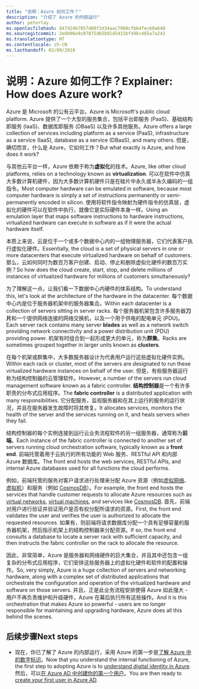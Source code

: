 ```yaml
---
title: "说明：Azure 如何工作？"
description: "介绍了 Azure 的内部运行"
author: petertay
ms.openlocfilehash: 847d24b7057d80f3d34aac7900cfb64fec60a640
ms.sourcegitcommit: 2e8b06e9c07875d65b91d5431bfd4bc465a7a242
ms.translationtype: HT
ms.contentlocale: zh-CN
ms.lasthandoff: 02/09/2018
---
```

# <a name="explainer-how-does-azure-work"></a><span data-ttu-id="0715f-103">说明：Azure 如何工作？</span><span class="sxs-lookup"><span data-stu-id="0715f-103">Explainer: How does Azure work?</span></span>

<span data-ttu-id="0715f-104">Azure 是 Microsoft 的公有云平台。</span><span class="sxs-lookup"><span data-stu-id="0715f-104">Azure is Microsoft's public cloud platform.</span></span> <span data-ttu-id="0715f-105">Azure 提供了一个大型的服务集合，包括平台即服务 (PaaS)、基础结构即服务 (IaaS)、数据库即服务 (DBaaS) 以及许多其他服务。</span><span class="sxs-lookup"><span data-stu-id="0715f-105">Azure offers a large collection of services including platform as a service (PaaS), infrastructure as a service (IaaS), database as a service (DBaaS), and many others.</span></span> <span data-ttu-id="0715f-106">但是，确切而言，什么是 Azure，它如何工作？</span><span class="sxs-lookup"><span data-stu-id="0715f-106">But what exactly is Azure, and how does it work?</span></span>

<span data-ttu-id="0715f-107">与其他云平台一样，Azure 依赖于称为**虚拟化**的技术。</span><span class="sxs-lookup"><span data-stu-id="0715f-107">Azure, like other cloud platforms, relies on a technology known as **virtualization**.</span></span> <span data-ttu-id="0715f-108">可以在软件中仿真大多数计算机硬件，因为大多数计算机硬件只是在硅片中永久或半永久编码的一组指令。</span><span class="sxs-lookup"><span data-stu-id="0715f-108">Most computer hardware can be emulated in software, because most computer hardware is simply a set of instructions permanently or semi-permanently encoded in silicon.</span></span> <span data-ttu-id="0715f-109">使用将软件指令映射为硬件指令的仿真层，虚拟化的硬件可以在软件中执行，就像它是实际硬件本身一样。</span><span class="sxs-lookup"><span data-stu-id="0715f-109">Using an emulation layer that maps software instructions to hardware instructions, virtualized hardware can execute in software as if it were the actual hardware itself.</span></span>

<span data-ttu-id="0715f-110">本质上来说，云是位于一个或多个数据中心内的一组物理服务器，它们代表客户执行虚拟化硬件。</span><span class="sxs-lookup"><span data-stu-id="0715f-110">Essentially, the cloud is a set of physical servers in one or more datacenters that execute virtualized hardware on behalf of customers.</span></span> <span data-ttu-id="0715f-111">那么，云如何同时为数百万客户创建、启动、停止和删除虚拟化硬件的数百万实例？</span><span class="sxs-lookup"><span data-stu-id="0715f-111">So how does the cloud create, start, stop, and delete millions of instances of virtualized hardware for millions of customers simultaneously?</span></span>

<span data-ttu-id="0715f-112">为了理解这一点，让我们看一下数据中心内硬件的体系结构。</span><span class="sxs-lookup"><span data-stu-id="0715f-112">To understand this, let's look at the architecture of the hardware in the datacenter.</span></span>  <span data-ttu-id="0715f-113">每个数据中心内是位于服务器机架中的服务器集合。</span><span class="sxs-lookup"><span data-stu-id="0715f-113">Within each datacenter is a collection of servers sitting in server racks.</span></span> <span data-ttu-id="0715f-114">每个服务器机架包含许多服务器**刀片**和一个提供网络连接的网络交换机，以及一个用于供电的配电单元 (PDU)。</span><span class="sxs-lookup"><span data-stu-id="0715f-114">Each server rack contains many server **blades** as well as a network switch providing network connectivity and a power distribution unit (PDU) providing power.</span></span> <span data-ttu-id="0715f-115">机架有时组合到一起形成更大的单元，称为**群集**。</span><span class="sxs-lookup"><span data-stu-id="0715f-115">Racks are sometimes grouped together in larger units known as **clusters**.</span></span> 

<span data-ttu-id="0715f-116">在每个机架或群集中，大多数服务器设计为代表用户运行这些虚拟化硬件实例。</span><span class="sxs-lookup"><span data-stu-id="0715f-116">Within each rack or cluster, most of the servers are designated to run these virtualized hardware instances on behalf of the user.</span></span> <span data-ttu-id="0715f-117">但是，有些服务器运行称为结构控制器的云管理软件。</span><span class="sxs-lookup"><span data-stu-id="0715f-117">However, a number of the servers run cloud management software known as a fabric controller.</span></span> <span data-ttu-id="0715f-118">**结构控制器**是一个有许多职责的分布式应用程序。</span><span class="sxs-lookup"><span data-stu-id="0715f-118">The **fabric controller** is a distributed application with many responsibilities.</span></span> <span data-ttu-id="0715f-119">它分配服务，监视服务器和在其上运行的服务的运行状况，并且在服务器发生故障时将其修复。</span><span class="sxs-lookup"><span data-stu-id="0715f-119">It allocates services, monitors the health of the server and the services running on it, and heals servers when they fail.</span></span>

<span data-ttu-id="0715f-120">结构控制器的每个实例连接到运行云业务流程软件的另一组服务器，通常称为**前端**。</span><span class="sxs-lookup"><span data-stu-id="0715f-120">Each instance of the fabric controller is connected to another set of servers running cloud orchestration software, typically known as a **front end**.</span></span> <span data-ttu-id="0715f-121">前端托管着用于云执行的所有功能的 Web 服务、RESTful API 和内部 Azure 数据库。</span><span class="sxs-lookup"><span data-stu-id="0715f-121">The front end hosts the web services, RESTful APIs, and internal Azure databases used for all functions the cloud performs.</span></span> 

<span data-ttu-id="0715f-122">例如，前端托管的服务对客户请求进行处理来分配 Azure 资源（例如[虚拟网络][vnet]、[虚拟机][vms]）和服务（例如 [CosmosDB]）。</span><span class="sxs-lookup"><span data-stu-id="0715f-122">For example, the front end hosts the services that handle customer requests to allocate Azure resources such as [virtual networks][vnet], [virtual machines][vms], and services like [CosmosDB].</span></span> <span data-ttu-id="0715f-123">首先，前端对用户进行验证并验证用户是否有权分配所请求的资源。</span><span class="sxs-lookup"><span data-stu-id="0715f-123">First, the front end validates the user and verifies the user is authorized to allocate the requested resources.</span></span> <span data-ttu-id="0715f-124">如果有，则前端将请求数据库分配一个具有足够容量的服务器机架，然后指示机架上的结构控制器来分配资源。</span><span class="sxs-lookup"><span data-stu-id="0715f-124">If so, the front end consults a database to locate a server rack with sufficient capacity, and then instructs the fabric controller on the rack to allocate the resource.</span></span>

<span data-ttu-id="0715f-125">因此，非常简单，Azure 是服务器和网络硬件的巨大集合，并且其中还包含一组复杂的分布式应用程序，它们安排这些服务器上的虚拟化硬件和软件的配置和操作。</span><span class="sxs-lookup"><span data-stu-id="0715f-125">So, very simply, Azure is a huge collection of servers and networking hardware, along with a complex set of distributed applications that orchestrate the configuration and operation of the virtualized hardware and software on those servers.</span></span> <span data-ttu-id="0715f-126">并且，正是此业务流程安排使得 Azure 如此强大 - 用户不再负责维护和升级硬件，Azure 在幕后执行所有这些操作。</span><span class="sxs-lookup"><span data-stu-id="0715f-126">And it is this orchestration that makes Azure so powerful - users are no longer responsible for maintaining and upgrading hardware, Azure does all this behind the scenes.</span></span> 

## <a name="next-steps"></a><span data-ttu-id="0715f-127">后续步骤</span><span class="sxs-lookup"><span data-stu-id="0715f-127">Next steps</span></span>

* <span data-ttu-id="0715f-128">现在，你已了解了 Azure 的内部运行，采用 Azure 的第一步是[了解 Azure 中的数字标识](tenant-explainer.md)。</span><span class="sxs-lookup"><span data-stu-id="0715f-128">Now that you understand the internal functioning of Azure, the first step to adopting Azure is to [understand digital identity in Azure](tenant-explainer.md).</span></span> <span data-ttu-id="0715f-129">然后，可以[在 Azure AD 中创建你的第一个用户][docs-add-users-to-aad]。</span><span class="sxs-lookup"><span data-stu-id="0715f-129">You are then ready to [create your first user in Azure AD][docs-add-users-to-aad].</span></span>

<!-- Links -->

[cosmosdb]: /azure/cosmos-db/introduction
[docs-add-users-to-aad]: /azure/active-directory/add-users-azure-active-directory?toc=/azure/architecture/cloud-adoption-guide/toc.json
[vms]: /azure/virtual-machines/
[vnet]: /azure/virtual-network/virtual-networks-overview